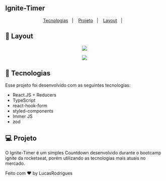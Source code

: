 
## Ignite-Timer

<p align="center">
  <a href="#-tecnologias">Tecnologias</a>&nbsp;&nbsp;&nbsp;|&nbsp;&nbsp;&nbsp;
  <a href="#-projeto">Projeto</a>&nbsp;&nbsp;&nbsp;|&nbsp;&nbsp;&nbsp;
  <a href="#-layout">Layout</a>&nbsp;&nbsp;&nbsp;|&nbsp;&nbsp;&nbsp;
  
</p>

## 🔖 Layout

<p align="center">

 <img src="https://user-images.githubusercontent.com/86750985/189970326-cdc482ba-e9b7-4f0e-81f9-ab46154076bc.png">

</p>
<p align="center">


 <img src="https://user-images.githubusercontent.com/86750985/189981356-98ab6adc-2565-49b3-84e3-f8188f560441.png">

</p>

## 🚀 Tecnologias

Esse projeto foi desenvolvido com as seguintes tecnologias:

- React.JS + Reducers
- TypeScript
- react-hook-form
- styled-components
- Immer JS
- zod


## 💻 Projeto

O Ignite-Timer é um simples Countdown desenvolvido durante o bootcamp ignite da rocketseat, porém  utilizando  as tecnologias mais atuais no mercado.





Feito com ♥ by LucasRodrigues
